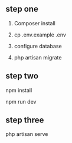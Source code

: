 ## step one

1) Composer install

2) cp .env.example .env

3) configure database

4) php artisan migrate


## step two
npm install 

npm run dev

## step three

php artisan serve

